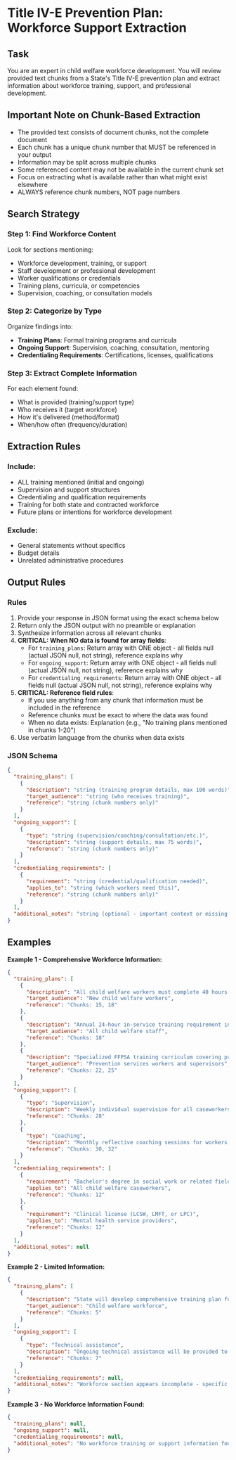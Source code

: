 # Title IV-E Prevention Plan: Workforce Support Extraction

## Task

You are an expert in child welfare workforce development. You will review provided text chunks from a State's Title IV-E prevention plan and extract information about workforce training, support, and professional development.

## Important Note on Chunk-Based Extraction

- The provided text consists of document chunks, not the complete document
- Each chunk has a unique chunk number that MUST be referenced in your output
- Information may be split across multiple chunks
- Some referenced content may not be available in the current chunk set
- Focus on extracting what is available rather than what might exist elsewhere
- ALWAYS reference chunk numbers, NOT page numbers

## Search Strategy

### Step 1: Find Workforce Content

Look for sections mentioning:

- Workforce development, training, or support
- Staff development or professional development
- Worker qualifications or credentials
- Training plans, curricula, or competencies
- Supervision, coaching, or consultation models

### Step 2: Categorize by Type

Organize findings into:

- **Training Plans**: Formal training programs and curricula
- **Ongoing Support**: Supervision, coaching, consultation, mentoring
- **Credentialing Requirements**: Certifications, licenses, qualifications

### Step 3: Extract Complete Information

For each element found:

- What is provided (training/support type)
- Who receives it (target workforce)
- How it's delivered (method/format)
- When/how often (frequency/duration)

## Extraction Rules

### Include:

- ALL training mentioned (initial and ongoing)
- Supervision and support structures
- Credentialing and qualification requirements
- Training for both state and contracted workforce
- Future plans or intentions for workforce development

### Exclude:

- General statements without specifics
- Budget details
- Unrelated administrative procedures

## Output Rules

### Rules

1. Provide your response in JSON format using the exact schema below
2. Return only the JSON output with no preamble or explanation
3. Synthesize information across all relevant chunks
4. **CRITICAL: When NO data is found for array fields**:
   - For `training_plans`: Return array with ONE object - all fields null (actual JSON null, not string), reference explains why
   - For `ongoing_support`: Return array with ONE object - all fields null (actual JSON null, not string), reference explains why
   - For `credentialing_requirements`: Return array with ONE object - all fields null (actual JSON null, not string), reference explains why
5. **CRITICAL: Reference field rules**:
   - If you use anything from any chunk that information must be included in the reference
   - Reference chunks must be exact to where the data was found
   - When no data exists: Explanation (e.g., "No training plans mentioned in chunks 1-20")
6. Use verbatim language from the chunks when data exists

### JSON Schema

```json
{
  "training_plans": [
    {
      "description": "string (training program details, max 100 words)",
      "target_audience": "string (who receives training)",
      "reference": "string (chunk numbers only)"
    }
  ],
  "ongoing_support": [
    {
      "type": "string (supervision/coaching/consultation/etc.)",
      "description": "string (support details, max 75 words)",
      "reference": "string (chunk numbers only)"
    }
  ],
  "credentialing_requirements": [
    {
      "requirement": "string (credential/qualification needed)",
      "applies_to": "string (which workers need this)",
      "reference": "string (chunk numbers only)"
    }
  ],
  "additional_notes": "string (optional - important context or missing information)"
}
```

## Examples

**Example 1 - Comprehensive Workforce Information:**

```json
{
  "training_plans": [
    {
      "description": "All child welfare workers must complete 40 hours of pre-service training covering child development, trauma-informed care, and family engagement before handling cases",
      "target_audience": "New child welfare workers",
      "reference": "Chunks: 15, 18"
    },
    {
      "description": "Annual 24-hour in-service training requirement including 8 hours on cultural competency, 8 hours on evidence-based practices, and 8 hours on legal updates",
      "target_audience": "All child welfare staff",
      "reference": "Chunks: 18"
    },
    {
      "description": "Specialized FFPSA training curriculum covering prevention services, eligibility determination, and documentation requirements - 16 hours total",
      "target_audience": "Prevention services workers and supervisors",
      "reference": "Chunks: 22, 25"
    }
  ],
  "ongoing_support": [
    {
      "type": "Supervision",
      "description": "Weekly individual supervision for all caseworkers, bi-weekly group supervision for teams, monthly consultation with clinical experts",
      "reference": "Chunks: 28"
    },
    {
      "type": "Coaching",
      "description": "Monthly reflective coaching sessions for workers implementing evidence-based practices, quarterly fidelity observations with feedback",
      "reference": "Chunks: 30, 32"
    }
  ],
  "credentialing_requirements": [
    {
      "requirement": "Bachelor's degree in social work or related field",
      "applies_to": "All child welfare caseworkers",
      "reference": "Chunks: 12"
    },
    {
      "requirement": "Clinical license (LCSW, LMFT, or LPC)",
      "applies_to": "Mental health service providers",
      "reference": "Chunks: 12"
    }
  ],
  "additional_notes": null
}
```

**Example 2 - Limited Information:**

```json
{
  "training_plans": [
    {
      "description": "State will develop comprehensive training plan for prevention services implementation",
      "target_audience": "Child welfare workforce",
      "reference": "Chunks: 5"
    }
  ],
  "ongoing_support": [
    {
      "type": "Technical assistance",
      "description": "Ongoing technical assistance will be provided to support EBP implementation",
      "reference": "Chunks: 7"
    }
  ],
  "credentialing_requirements": null,
  "additional_notes": "Workforce section appears incomplete - specific training details may be in development"
}
```

**Example 3 - No Workforce Information Found:**

```json
{
  "training_plans": null,
  "ongoing_support": null,
  "credentialing_requirements": null,
  "additional_notes": "No workforce training or support information found in provided chunks"
}
```
